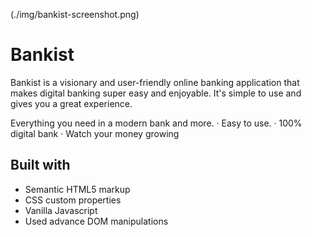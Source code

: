 (./img/bankist-screenshot.png)

# Bankist

Bankist is a visionary and user-friendly online banking application that makes digital banking super easy and enjoyable. It's simple to use and gives you a great experience.

Everything you need in a modern bank and more.
· Easy to use.
· 100% digital bank
· Watch your money growing

## Built with

- Semantic HTML5 markup
- CSS custom properties
- Vanilla Javascript
- Used advance DOM manipulations
